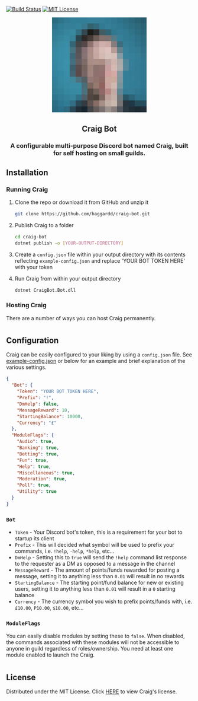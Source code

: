 [![Build Status][build-shield]][build-url]
[![MIT License][license-shield]][license-url]

[build-shield]: https://github.com/haggardd/craig-bot/workflows/.NET%20Core/badge.svg
[build-url]: https://github.com/haggardd/craig-bot/actions?query=workflow%3A%22.NET+Core%22
[license-shield]: https://img.shields.io/github/license/haggardd/craig-bot.svg?style=flat
[license-url]: LICENSE

<div align="center">
  <a href="https://github.com/haggardd/craig-bot">
    <img src="logo.png" alt="Logo" width="256" height="256">
  </a>
  <h2 align="center">
  	Craig Bot
  </h2>
  <h3 align="center">
  	A configurable multi-purpose Discord bot named Craig, built for self hosting on small guilds.
  </h3>
</div>

## Installation

### Running Craig

1. Clone the repo or download it from GitHub and unzip it

    ```sh
    git clone https://github.com/haggardd/craig-bot.git
    ```

2. Publish Craig to a folder

    ```sh
    cd craig-bot
    dotnet publish -o [YOUR-OUTPUT-DIRECTORY]
    ```

3. Create a `config.json` file within your output directory with its contents reflecting `example-config.json` and replace 'YOUR BOT TOKEN HERE' with your token

4. Run Craig from within your output directory

    ```sh
    dotnet CraigBot.Bot.dll
    ```

### Hosting Craig

There are a number of ways you can host Craig permanently.

#

## Configuration

Craig can be easily configured to your liking by using a `config.json` file. See [example-config.json](example-config.json) or below for an example and brief explanation of the various settings.

```json
{
  "Bot": {
    "Token": "YOUR BOT TOKEN HERE",
    "Prefix": "!",
    "DmHelp": false,
    "MessageReward": 10,
    "StartingBalance": 10000,
    "Currency": "£"
  },
  "ModuleFlags": {
    "Audio": true,
    "Banking": true,
    "Betting": true,
    "Fun": true,
    "Help": true,
    "Miscellaneous": true,
    "Moderation": true,
    "Poll": true,
    "Utility": true
  }
}
```

### `Bot`

* `Token` - Your Discord bot's token, this is a requirement for your bot to startup its client
* `Prefix` - This will decided what symbol will be used to prefix your commands, i.e. `!help`, `-help`, `*help`, etc...
* `DmHelp` - Setting this to `true` will send the `!help` command list response to the requester as a DM as opposed to a message in the channel
* `MessageReward` - The amount of points/funds rewarded for posting a message, setting it to anything less than `0.01` will result in no rewards
* `StartingBalance` - The starting point/fund balance for new or existing users, setting it to anything less than `0.01` will result in a `0` starting balance
* `Currency` - The currency symbol you wish to prefix points/funds with, i.e. `£10.00`, `P10.00`, `$10.00`, etc...

### `ModuleFlags`

You can easily disable modules by setting these to `false`. When disabled, the commands associated with these modules will not be accessible to anyone in guild regardless of roles/ownership. You need at least one module enabled to launch the Craig.

#

## License
Distributed under the MIT License. Click [HERE](LICENSE) to view Craig's license.
